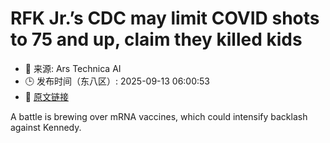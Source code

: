 # RFK Jr.’s CDC may limit COVID shots to 75 and up, claim they killed kids
- 📅 来源: Ars Technica AI
- 🕒 发布时间（东八区）: 2025-09-13 06:00:53
- 🔗 [原文链接](https://arstechnica.com/health/2025/09/covid-shot-access-could-tighten-rfk-jr-may-claim-they-cause-child-deaths/)

A battle is brewing over mRNA vaccines, which could intensify backlash against Kennedy.